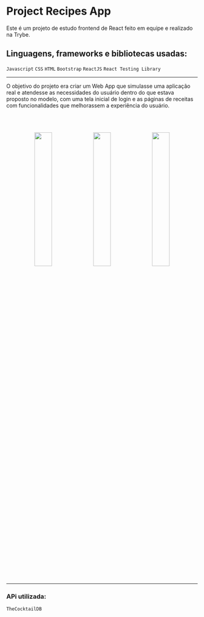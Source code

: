 # Project Recipes App

Este é um projeto de estudo frontend de React feito em equipe e realizado na Trybe.

## Linguagens, frameworks e bibliotecas usadas:
`Javascript`
`CSS`
`HTML`
`Bootstrap`
`ReactJS`
`React Testing Library`

-----
O objetivo do projeto era criar um Web App que simulasse uma aplicação real e atendesse as necessidades do usuário dentro do que estava proposto no modelo, com uma tela inicial de login e as páginas de receitas com funcionalidades que melhorassem a experiência do usuário.

<br>
<br>

<p align="center">
  <img src="https://github.com/JoSaldanha/Project-Recipes-App/assets/75482200/89519a6c-e644-416a-b449-9c04779976e3" width="30%">
  <img src="https://github.com/JoSaldanha/Project-Recipes-App/assets/75482200/36a4cac8-1c55-498f-bccc-9742890a35c9" width="30%">
  <img src="https://github.com/JoSaldanha/Project-Recipes-App/assets/75482200/3d1fe990-f8d3-4c52-9bab-6bcb1936288c" width="30%">
</p>

----

### APi utilizada:
`TheCocktailDB`
